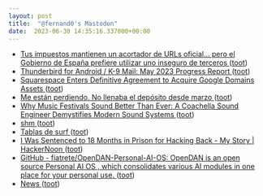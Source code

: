 ```yaml
---
layout: post
title:  "@fernand0's Mastodon"
date:  2023-06-30 14:35:16.337000+00:00
---
```

*  [Tus impuestos mantienen un acortador de URLs oficial… pero el Gobierno de España prefiere utilizar uno inseguro de terceros ](https://www.genbeta.com/actualidad/tus-impuestos-mantienen-acortador-urls-oficial-gobierno-espana-prefiere-utilizar-uno-inseguro-tercero) ([toot](https://mastodon.social/@fernand0/110633662305707565))
*  [Thunderbird for Android / K-9 Mail: May 2023 Progress Report ](https://blog.thunderbird.net/2023/06/thunderbird-for-android-k-9-mail-may-2023-progress-report) ([toot](https://mastodon.social/@fernand0/110633320952202904))
*  [Squarespace Enters Definitive Agreement to Acquire Google Domains Assets ](https://www.prnewswire.com/news-releases/squarespace-enters-definitive-agreement-to-acquire-google-domains-assets-301852507.htm) ([toot](https://mastodon.social/@fernand0/110633136879839647))
*  [Me están perdiendo. No llenaba el depósito desde marzo ](https://mastodon.social/@fernand0/110633031631073584) ([toot](https://mastodon.social/@fernand0/110633031631073584))
*  [Why Music Festivals Sound Better Than Ever: A Coachella Sound Engineer Demystifies Modern Sound Systems ](https://www.openculture.com/2023/06/why-music-festivals-sound-better-than-ever.htm) ([toot](https://mastodon.social/@fernand0/110632830562222343))
*  [shm ](https://codeberg.org/TheCoffeMaker/sh) ([toot](https://mastodon.social/@fernand0/110632693854300838))
*  [Tablas de surf ](https://www.flickr.com/photos/fernand0/53007463896) ([toot](https://mastodon.social/@fernand0/110632613957096128))
*  [I Was Sentenced to 18 Months in Prison for Hacking Back - My Story \| HackerNoon ](https://hackernoon.com/i-was-sentenced-to-18-months-in-prison-for-hacking-back-my-stor) ([toot](https://mastodon.social/@fernand0/110632386818219239))
*  [GitHub - fiatrete/OpenDAN-Personal-AI-OS: OpenDAN is an open source Personal AI OS , which consolidates various AI modules in one place for your personal use. ](https://github.com/fiatrete/OpenDAN-Personal-AI-O) ([toot](https://mastodon.social/@fernand0/110632163226534758))
*  [News ](https://join-lemmy.org/news/2023-06-17_-_Update_from_Lemmy_after_the_Reddit_blackou) ([toot](https://mastodon.social/@fernand0/110632058132758923))
